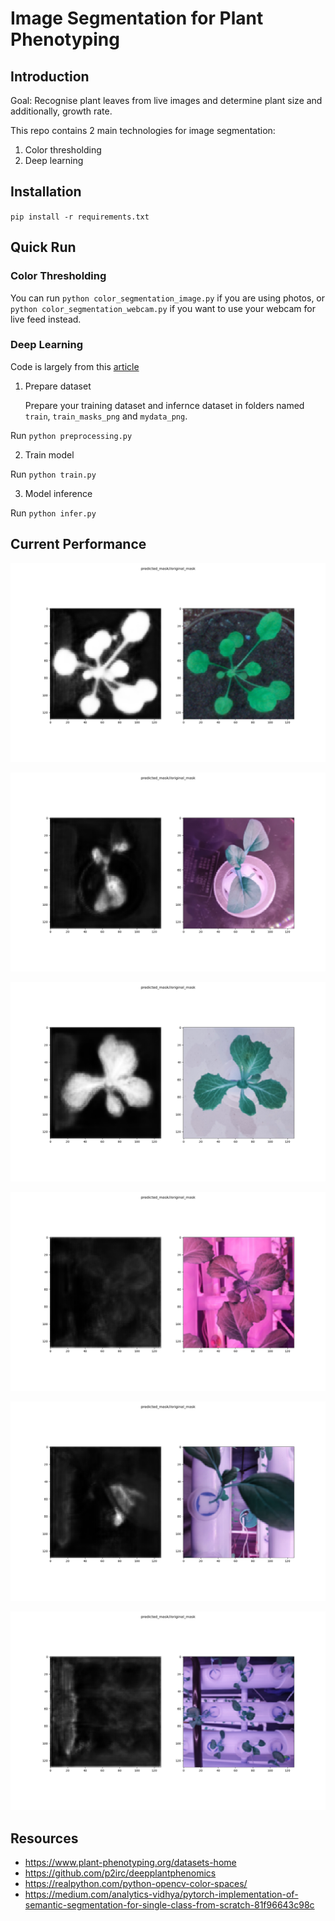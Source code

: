 # Image Segmentation for Plant Phenotyping

## Introduction

Goal: Recognise plant leaves from live images and determine plant size and additionally, growth rate. 

This repo contains 2 main technologies for image segmentation:

1. Color thresholding 
2. Deep learning

## Installation

`pip install -r requirements.txt `

## Quick Run

### Color Thresholding

You can run `python color_segmentation_image.py` if you are using photos, or `python color_segmentation_webcam.py` if you want to use your webcam for live feed instead. 

### Deep Learning

Code is largely from this [article](https://medium.com/analytics-vidhya/pytorch-implementation-of-semantic-segmentation-for-single-class-from-scratch-81f96643c98c)

1. Prepare dataset

   Prepare your training dataset and infernce dataset in folders named `train`, `train_masks_png` and `mydata_png`.

Run `python preprocessing.py`

2. Train model

Run `python train.py`

3. Model inference

Run `python infer.py`

## Current Performance

![](./docs/Figure_1.png?raw=true 'with training dataset')

![](./docs/Figure_2.png?raw=true 'with my plant')

![](./docs/Figure_4.png)

![](./docs/Figure_5.png)

![](./docs/Figure_6.png)

![](./docs/Figure_7.png)

## Resources

- https://www.plant-phenotyping.org/datasets-home
- https://github.com/p2irc/deepplantphenomics
- https://realpython.com/python-opencv-color-spaces/
- https://medium.com/analytics-vidhya/pytorch-implementation-of-semantic-segmentation-for-single-class-from-scratch-81f96643c98c
